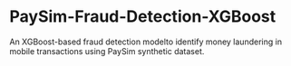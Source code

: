 # PaySim-Fraud-Detection-XGBoost
An XGBoost-based fraud detection modelto identify money laundering in mobile transactions using PaySim synthetic dataset.

